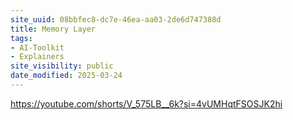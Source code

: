 ```yaml
---
site_uuid: 08bbfec8-dc7e-46ea-aa03-2de6d747388d
title: Memory Layer
tags:
- AI-Toolkit
- Explainers
site_visibility: public
date_modified: 2025-03-24
---
```




https://youtube.com/shorts/V_575LB__6k?si=4vUMHqtFSOSJK2hi

